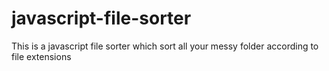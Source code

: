 # javascript-file-sorter
This is a javascript file sorter which sort all your messy folder according to file extensions
